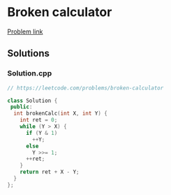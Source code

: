 # Broken calculator

[Problem link](https://leetcode.com/problems/broken-calculator)

## Solutions


### Solution.cpp
```cpp
// https://leetcode.com/problems/broken-calculator

class Solution {
 public:
  int brokenCalc(int X, int Y) {
    int ret = 0;
    while (Y > X) {
      if (Y & 1)
        ++Y;
      else
        Y >>= 1;
      ++ret;
    }
    return ret + X - Y;
  }
};
```